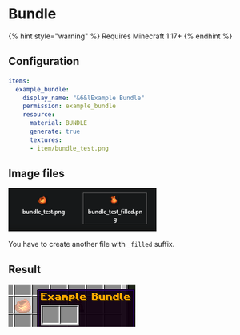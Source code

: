 # Bundle

{% hint style="warning" %}
Requires Minecraft 1.17+
{% endhint %}

## Configuration

```yaml
items:
  example_bundle:
    display_name: "&6&lExample Bundle"
    permission: example_bundle
    resource:
      material: BUNDLE
      generate: true
      textures:
      - item/bundle_test.png
```

## Image files

![](<../../../.gitbook/assets/image (153).png>)

You have to create another file with `_filled` suffix.

## Result

![](<../../../.gitbook/assets/image (150).png>)
